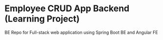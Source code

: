 # Employee CRUD App Backend (Learning Project)
BE Repo for Full-stack web application using Spring Boot BE and Angular FE
